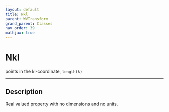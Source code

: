 ```yaml
---
layout: default
title: Nkl
parent: WVTransform
grand_parent: Classes
nav_order: 39
mathjax: true
---
```


#  Nkl

points in the kl-coordinate, `length(k)`


---

## Description
Real valued property with no dimensions and no units.

